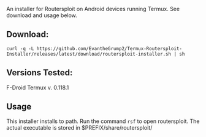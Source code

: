 An installer for Routersploit on Android devices running Termux. See download and usage below.

## Download:

`curl -q -L https://github.com/EvantheGrump2/Termux-Routersploit-Installer/releases/latest/download/routersploit-installer.sh | sh`

## Versions Tested:
 F-Droid Termux v. 0.118.1

 ## Usage
 This installer installs to path. Run the command `rsf` to open routersploit. The actual executable is stored in $PREFIX/share/routersploit/
 
